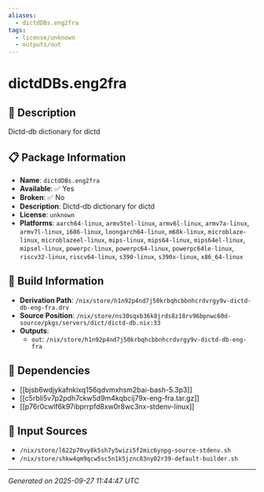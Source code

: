 ```yaml
---
aliases:
  - dictdDBs.eng2fra
tags:
  - license/unknown
  - outputs/out
---
```


# dictdDBs.eng2fra

## 📝 Description

Dictd-db dictionary for dictd

## 📋 Package Information

- **Name**: `dictdDBs.eng2fra`
- **Available**: ✅ Yes
- **Broken**: ✅ No
- **Description**: Dictd-db dictionary for dictd
- **License**: `unknown`
- **Platforms**: `aarch64-linux`, `armv5tel-linux`, `armv6l-linux`, `armv7a-linux`, `armv7l-linux`, `i686-linux`, `loongarch64-linux`, `m68k-linux`, `microblaze-linux`, `microblazeel-linux`, `mips-linux`, `mips64-linux`, `mips64el-linux`, `mipsel-linux`, `powerpc-linux`, `powerpc64-linux`, `powerpc64le-linux`, `riscv32-linux`, `riscv64-linux`, `s390-linux`, `s390x-linux`, `x86_64-linux`

## 🔧 Build Information

- **Derivation Path**: `/nix/store/h1n92p4nd7j50krbqhcbbnhcrdvrgy9v-dictd-db-eng-fra.drv`
- **Source Position**: `/nix/store/ns30sqxb36k8jrds8z18rv96bpnwc60d-source/pkgs/servers/dict/dictd-db.nix:33`
- **Outputs**:
  - `out`:  `/nix/store/h1n92p4nd7j50krbqhcbbnhcrdvrgy9v-dictd-db-eng-fra`

## 🔗 Dependencies

- [[bjsb6wdjykafnkixq156qdvmxhsm2bai-bash-5.3p3]]
- [[c5rbli5v7p2pdh7ckw5d9m4kqbcij79x-eng-fra.tar.gz]]
- [[p76r0cwlf6k97ibprrpfd8xw0r8wc3nx-stdenv-linux]]

## 📁 Input Sources

- `/nix/store/l622p70vy8k5sh7y5wizi5f2mic6ynpg-source-stdenv.sh`
- `/nix/store/shkw4qm9qcw5sc5n1k5jznc83ny02r39-default-builder.sh`

---
*Generated on 2025-09-27 11:44:47 UTC*
